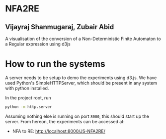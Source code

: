 # NFA2RE
## Vijayraj Shanmugaraj, Zubair Abid
A visualisation of the conversion of a Non-Deterministic Finite Automaton to a Regular expression using d3js


# How to run the systems

A server needs to be setup to demo the experiments using d3.js. We have used Python's SimpleHTTPServer, which should be present in any system with python installed.

In the project root, run

```bash
python -m http.server
```

Assuming nothing else is running on port `8000`, this should start up the server. From hereon, the experiments can be accessed at:

- NFA to RE: [http://localhost:8000/JS-NFA2RE/](http://localhost:8000/JS-NFA2RE/)
